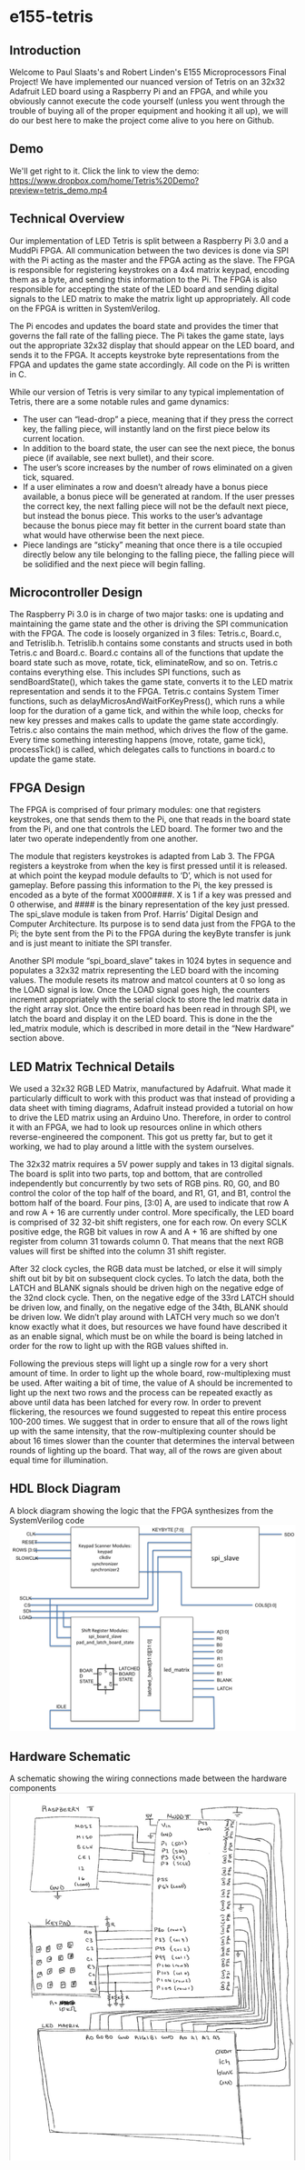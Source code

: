 # e155-tetris

## Introduction
Welcome to Paul Slaats's and Robert Linden's E155 Microprocessors Final Project! We have implemented our nuanced version of Tetris on an 32x32 Adafruit LED board using a Raspberry Pi and an FPGA, and while you obviously cannot execute the code yourself (unless you went through the trouble of buying all of the proper equipment and hooking it all up), we will do our best here to make the project come alive to you here on Github.

## Demo
We'll get right to it. Click the link to view the demo:
https://www.dropbox.com/home/Tetris%20Demo?preview=tetris_demo.mp4

## Technical Overview
Our implementation of LED Tetris is split between a Raspberry Pi 3.0 and a MuddPi FPGA. All communication between the two devices is done via SPI with the Pi acting as the master and the FPGA acting as the slave. The FPGA is responsible for registering keystrokes on a 4x4 matrix keypad, encoding them as a byte, and sending this information to the Pi. The FPGA is also responsible for accepting the state of the LED board and sending digital signals to the LED matrix to make the matrix light up appropriately. All code on the FPGA is written in SystemVerilog.

The Pi encodes and updates the board state and provides the timer that governs the fall rate of the falling piece. The Pi takes the game state, lays out the appropriate 32x32 display that should appear on the LED board, and sends it to the FPGA. It accepts keystroke byte representations from the FPGA and updates the game state accordingly. All code on the Pi is written in C.

While our version of Tetris is very similar to any typical implementation of Tetris, there are a some notable rules and game dynamics:
  * The user can “lead-drop” a piece, meaning that if they press the correct key, the falling piece, will instantly land on the first piece below its current location.
  * In addition to the board state, the user can see the next piece, the bonus piece (if available, see next bullet), and their score.
  * The user’s score increases by the number of rows eliminated on a given tick, squared.
  * If a user eliminates a row and doesn’t already have a bonus piece available, a bonus piece will be generated at random. If the user presses the correct key, the next falling piece will not be the default next piece, but instead the bonus piece. This works to the user’s advantage because the bonus piece may fit better in the current board state than what would have otherwise been the next piece.
  * Piece landings are “sticky” meaning that once there is a tile occupied directly below any tile belonging to the falling piece, the falling piece will be solidified and the next piece will begin falling.

## Microcontroller Design
The Raspberry Pi 3.0 is in charge of two major tasks: one is updating and maintaining the game state and the other is driving the SPI communication with the FPGA. The code is loosely organized in 3 files: Tetris.c, Board.c, and Tetrislib.h. Tetrislib.h contains some constants and structs used in both Tetris.c and Board.c. Board.c contains all of the functions that update the board state such as move, rotate, tick, eliminateRow, and so on. Tetris.c contains everything else. This includes SPI functions, such as sendBoardState(), which takes the game state, converts it to the LED matrix representation and sends it to the FPGA. Tetris.c contains System Timer functions, such as delayMicrosAndWaitForKeyPress(), which runs a while loop for the duration of a game tick, and within the while loop, checks for new key presses and makes calls to update the game state accordingly. Tetris.c also contains the main method, which drives the flow of the game. Every time something interesting happens (move, rotate, game tick), processTick() is called, which delegates calls to functions in board.c to update the game state.

## FPGA Design
The FPGA is comprised of four primary modules: one that registers keystrokes, one that sends them to the Pi, one that reads in the board state from the Pi, and one that controls the LED board. The former two and the later two operate independently from one another. 

The module that registers keystrokes is adapted from Lab 3. The FPGA registers a keystroke from when the key is first pressed until it is released. at which point the keypad module defaults to ‘D’, which is not used for gameplay. Before passing this information to the Pi, the key pressed is encoded as a byte of the format X000####. X is 1 if a key was pressed and 0 otherwise, and #### is the binary representation of the key just pressed.  The spi_slave module is taken from Prof. Harris’ Digital Design and Computer Architecture. Its purpose is to send data just from the FPGA to the Pi; the byte sent from the Pi to the FPGA during the keyByte transfer is junk and is just meant to initiate the SPI transfer.

Another SPI module “spi_board_slave” takes in 1024 bytes in sequence and populates a 32x32 matrix representing the LED board with the incoming values. The module resets its matrow and matcol counters at 0 so long as the LOAD signal is low. Once the LOAD signal goes high, the counters increment appropriately with the serial clock to store the led matrix data in the right array slot. Once the entire board has been read in through SPI, we latch the board and display it on the LED board. This is done in the the led_matrix module, which is described in more detail in the “New Hardware” section above.


## LED Matrix Technical Details
We used a 32x32 RGB LED Matrix, manufactured by Adafruit. What made it particularly difficult to work with this product was that instead of providing a data sheet with timing diagrams, Adafruit instead provided a tutorial on how to drive the LED matrix using an Arduino Uno. Therefore, in order to control it with an FPGA, we had to look up resources online in which others reverse-engineered the component. This got us pretty far, but to get it working, we had to play around a little with the system ourselves.

The 32x32 matrix requires a 5V power supply and takes in 13 digital signals. The board is split into two parts, top and bottom, that are controlled independently but concurrently by two sets of RGB pins. R0, G0, and B0 control the color of the top half of the board, and R1, G1, and B1, control the bottom half of the board. Four pins, [3:0] A, are used to indicate that row A and row A + 16 are currently under control. More specifically, the LED board is comprised of 32 32-bit shift registers, one for each row. On every SCLK positive edge, the RGB bit values in row A and A + 16 are shifted by one register from column 31 towards column 0. That means that the next RGB values will first be shifted into the column 31 shift register.

After 32 clock cycles, the RGB data must be latched, or else it will simply shift out bit by bit on subsequent clock cycles. To latch the data, both the LATCH and BLANK signals should be driven high on the negative edge of the 32nd clock cycle. Then, on the negative edge of the 33rd LATCH should be driven low, and finally, on the negative edge of the 34th, BLANK should be driven low. We didn’t play around with LATCH very much so we don’t know exactly what it does, but resources we have found have described it as an enable signal, which must be on while the board is being latched in order for the row to light up with the RGB values shifted in.

Following the previous steps will light up a single row for a very short amount of time. In order to light up the whole board, row-multiplexing must be used. After waiting a bit of time, the value of A should be incremented to light up the next two rows and the process can be repeated exactly as above until data has been latched for every row. In order to prevent flickering, the resources we found suggested to repeat this entire process 100-200 times. We suggest that in order to ensure that all of the rows light up with the same intensity, that the row-multiplexing counter should be about 16 times slower than the counter that determines the interval between rounds of lighting up the board. That way, all of the rows are given about equal time for illumination.

## HDL Block Diagram
A block diagram showing the logic that the FPGA synthesizes from the SystemVerilog code
![Block Diagram](/readme_resources/block_diagram.png?raw=true "Block Diagram")

## Hardware Schematic
A schematic showing the wiring connections made between the hardware components
![Hardware Schematic](/readme_resources/schematic.png?raw=true "Hardware Schematic")
